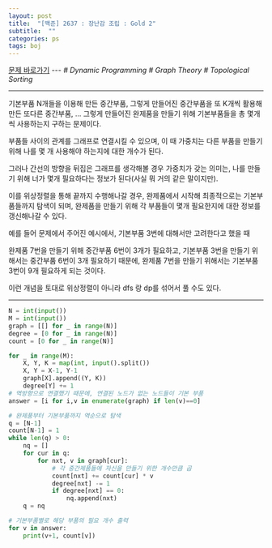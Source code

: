 ```yaml
---
layout: post
title:  "[백준] 2637 : 장난감 조립 : Gold 2"
subtitle:  ""
categories: ps
tags: boj
---
```


[문제 바로가기](https://www.acmicpc.net/problem/2637) --- *# Dynamic Programming # Graph Theory # Topological Sorting*

---

기본부품 N개들을 이용해 만든 중간부품, 그렇게 만들어진 중간부품을 또 K개씩 활용해 만든 또다른 중간부품, ... 그렇게 만들어진 완제품을 만들기 위해 기본부품들을 총 몇개씩 사용하는지 구하는 문제이다.

부품들 사이의 관계를 그래프로 연결시킬 수 있으며, 이 때 가중치는 다른 부품을 만들기 위해 나를 몇 개 사용해야 하는지에 대한 개수가 된다.

그러나 간선의 방향을 뒤집은 그래프를 생각해볼 경우 가중치가 갖는 의미는, 나를 만들기 위해 너가 몇개 필요하다는 정보가 된다(사실 뭐 거의 같은 말이지만).

이를 위상정렬을 통해 끝까지 수행해나갈 경우, 완제품에서 시작해 최종적으로는 기본부품들까지 탐색이 되며, 완제품을 만들기 위해 각 부품들이 몇개 필요한지에 대한 정보를 갱신해나갈 수 있다.

예를 들어 문제에서 주어진 예시에서, 기본부품 3번에 대해서만 고려한다고 했을 때

완제품 7번을 만들기 위해 중간부품 6번이 3개가 필요하고, 기본부품 3번을 만들기 위해서는 중간부품 6번이 3개 필요하기 때문에, 완제품 7번을 만들기 위해서는 기본부품 3번이 9개 필요하게 되는 것이다.

이런 개념을 토대로 위상정렬이 아니라 dfs 랑 dp를 섞어서 풀 수도 있다.

---

```python
N = int(input())
M = int(input())
graph = [[] for _ in range(N)]
degree = [0 for _ in range(N)]
count = [0 for _ in range(N)]

for _ in range(M):
    X, Y, K = map(int, input().split())
    X, Y = X-1, Y-1
    graph[X].append((Y, K))
    degree[Y] += 1
# 역방향으로 연결했기 때문에, 연결된 노드가 없는 노드들이 기본 부품
answer = [i for i,v in enumerate(graph) if len(v)==0]

# 완제품부터 기본부품까지 역순으로 탐색
q = [N-1]
count[N-1] = 1
while len(q) > 0:
    nq = []
    for cur in q:
        for nxt, v in graph[cur]:
            # 각 중간제품들에 자신을 만들기 위한 개수만큼 곱
            count[nxt] += count[cur] * v
            degree[nxt] -= 1
            if degree[nxt] == 0:
                nq.append(nxt)
    q = nq

# 기본부품별로 해당 부품의 필요 개수 출력
for v in answer:
    print(v+1, count[v])
```
